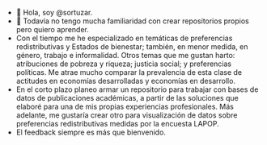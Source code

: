 - 👋 Hola, soy @sortuzar.
- 👀 Todavía no tengo mucha familiaridad con crear repositorios propios pero quiero aprender.
- Con el tiempo me he especializado en temáticas de preferencias redistributivas y Estados de bienestar; también, en menor medida, en género, trabajo e informalidad. Otros temas que me gustan harto: atribuciones de pobreza y riqueza; justicia social; y preferencias políticas. Me atrae mucho comparar la prevalencia de esta clase de actitudes en economías desarrolladas y economías en desarrollo.
- En el corto plazo planeo armar un repositorio para trabajar con bases de datos de publicaciones académicas, a partir de las soluciones que elaboré para una de mis propias experiencias profesionales. Más adelante, me gustaría crear otro para visualización de datos sobre preferencias redistributivas medidas por la encuesta LAPOP.
- El feedback siempre es más que bienvenido.

<!---
sortuzar/sortuzar is a ✨ special ✨ repository because its `README.md` (this file) appears on your GitHub profile.
You can click the Preview link to take a look at your changes.
--->
